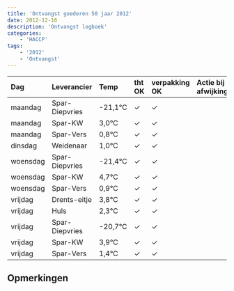 ```yaml
---
title: 'Ontvangst goederen 50 jaar 2012'
date: 2012-12-16
description: 'Ontvangst logboek'
categories:
    - 'HACCP'
tags:
    - '2012'
    - 'Ontvangst'
---
```

| Dag | Leverancier | Temp | tht OK | verpakking OK | Actie bij afwijking | Controle door |
|:---|:---|:---|:---|:---|:---|:---|
| maandag | Spar-Diepvries | -21,1°C | &check; | &check; | | DPater |
| maandag | Spar-KW | 3,0°C | &check; | &check; | | DPater |
| maandag | Spar-Vers | 0,8°C | &check; | &check; | | DPater |
| dinsdag | Weidenaar | 1,0°C | &check; | &check; | | DPater |
| woensdag | Spar-Diepvries | -21,4°C | &check; | &check; | | WPater |
| woensdag | Spar-KW | 4,7°C | &check; | &check; | | WPater |
| woensdag | Spar-Vers | 0,9°C | &check; | &check; | | WPater |
| vrijdag | Drents-eitje | 3,8°C | &check; | &check; | | WPater |
| vrijdag | Huls | 2,3°C | &check; | &check; | | WPater |
| vrijdag | Spar-Diepvries | -20,7°C | &check; | &check; | | WPater |
| vrijdag | Spar-KW | 3,9°C | &check; | &check; | | WPater |
| vrijdag | Spar-Vers | 1,4°C | &check; | &check; | | WPater |

## Opmerkingen


